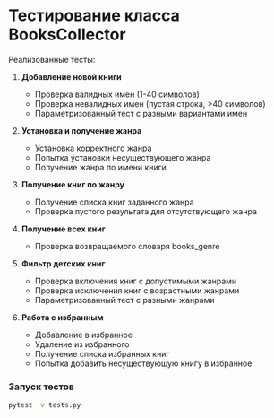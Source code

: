 # Тестирование класса BooksCollector

Реализованные тесты:

1. **Добавление новой книги**
   - Проверка валидных имен (1-40 символов)
   - Проверка невалидных имен (пустая строка, >40 символов)
   - Параметризованный тест с разными вариантами имен

2. **Установка и получение жанра**
   - Установка корректного жанра
   - Попытка установки несуществующего жанра
   - Получение жанра по имени книги

3. **Получение книг по жанру**
   - Получение списка книг заданного жанра
   - Проверка пустого результата для отсутствующего жанра

4. **Получение всех книг**
   - Проверка возвращаемого словаря books_genre

5. **Фильтр детских книг**
   - Проверка включения книг с допустимыми жанрами
   - Проверка исключения книг с возрастными жанрами
   - Параметризованный тест с разными жанрами

6. **Работа с избранным**
   - Добавление в избранное
   - Удаление из избранного
   - Получение списка избранных книг
   - Попытка добавить несуществующую книгу в избранное

### Запуск тестов
```bash
pytest -v tests.py
```